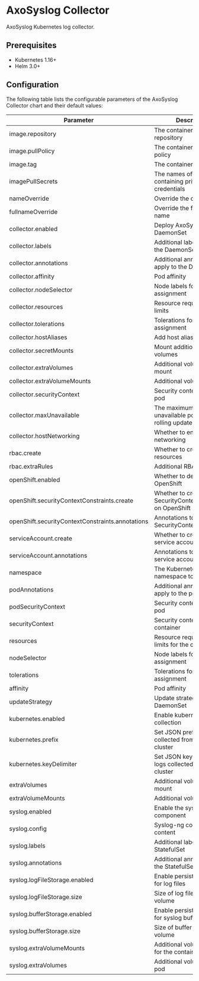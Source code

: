 # AxoSyslog Collector

AxoSyslog Kubernetes log collector.

## Prerequisites

- Kubernetes 1.16+
- Helm 3.0+


## Configuration
The following table lists the configurable parameters of the AxoSyslog Collector chart and their default values:


| Parameter | Description | Default |
| --------- | ----------- | ------- |
|  image.repository  | The container image repository |  ghcr.io/axoflow/axosyslog  |
|  image.pullPolicy  | The container image pull policy |  IfNotPresent  |
|  image.tag  | The container image tag |  4.1.1  |
|  imagePullSecrets  | The names of secrets containing private registry credentials |  []  |
|  nameOverride  | Override the chart name |  ""  |
|  fullnameOverride  | Override the full chart name |  ""  |
|  collector.enabled  | Deploy AxoSyslog as a DaemonSet |  true  |
|  collector.labels  | Additional labels to apply to the DaemonSet |  {}  |
|  collector.annotations  | Additional annotations to apply to the DaemonSet |  {}  |
|  collector.affinity  | Pod affinity |  {}  |
|  collector.nodeSelector  | Node labels for pod assignment |  {}  |
|  collector.resources  | Resource requests and limits |  {}  |
|  collector.tolerations  | Tolerations for pod assignment |  []  |
|  collector.hostAliases  | Add host aliases |  []  |
|  collector.secretMounts  | Mount additional secrets as volumes |  []  |
|  collector.extraVolumes  | Additional volumes to mount |  []  |
|  collector.extraVolumeMounts  | Additional volume mounts |  []  |
|  collector.securityContext  | Security context for the pod |  {}  |
|  collector.maxUnavailable  | The maximum number of unavailable pods during a rolling update |  1  |
|  collector.hostNetworking  | Whether to enable host networking |  false  |
|  rbac.create  | Whether to create RBAC resources |  false  |
|  rbac.extraRules  | Additional RBAC rules |  []  |
|  openShift.enabled  | Whether to deploy on OpenShift |  false  |
|  openShift.securityContextConstraints.create  | Whether to create SecurityContextConstraints on OpenShift |  true  |
|  openShift.securityContextConstraints.annotations  | Annotations to apply to SecurityContextConstraints |  {}  |
|  serviceAccount.create  | Whether to create a service account |  false  |
|  serviceAccount.annotations  | Annotations to apply to the service account |  {}  |
|  namespace  | The Kubernetes namespace to deploy to |  ""  |
|  podAnnotations  | Additional annotations to apply to the pod |  {}  |
|  podSecurityContext  | Security context for the pod |  {}  |
|  securityContext  | Security context for the container |  {}  |
|  resources  | Resource requests and limits for the container |  {}  |
|  nodeSelector  | Node labels for pod assignment |  {}  |
|  tolerations  | Tolerations for pod assignment |  []  |
|  affinity  | Pod affinity |  {}  |
|  updateStrategy  | Update strategy for the DaemonSet |  RollingUpdate  |
|  kubernetes.enabled  | Enable kubernetes log collection  |  true  |
|  kubernetes.prefix  | Set JSON prefix for logs collected from the k8s cluster  |  ""  |
|  kubernetes.keyDelimiter  | Set JSON key delimiter for logs collected from the k8s cluster  |  ""  |
|  extraVolumes | Additional volumes to mount | [] |
|  extraVolumeMounts | Additional volume mounts | [] |
|  syslog.enabled | Enable the syslog component | false |
|  syslog.config | Syslog-ng configuration content | {} |
|  syslog.labels | Additional labels for the StatefulSet | {} |
|  syslog.annotations | Additional annotations for the StatefulSet | {} |
|  syslog.logFileStorage.enabled | Enable persistent storage for log files | false |
|  syslog.logFileStorage.size | Size of log file storage volume | 50Gi |
|  syslog.bufferStorage.enabled | Enable persistent storage for syslog buffers | false |
|  syslog.bufferStorage.size | Size of buffer storage volume | 10Gi |
|  syslog.extraVolumeMounts | Additional volume mounts for the container | [] |
|  syslog.extraVolumes | Additional volumes for the pod | [] |

